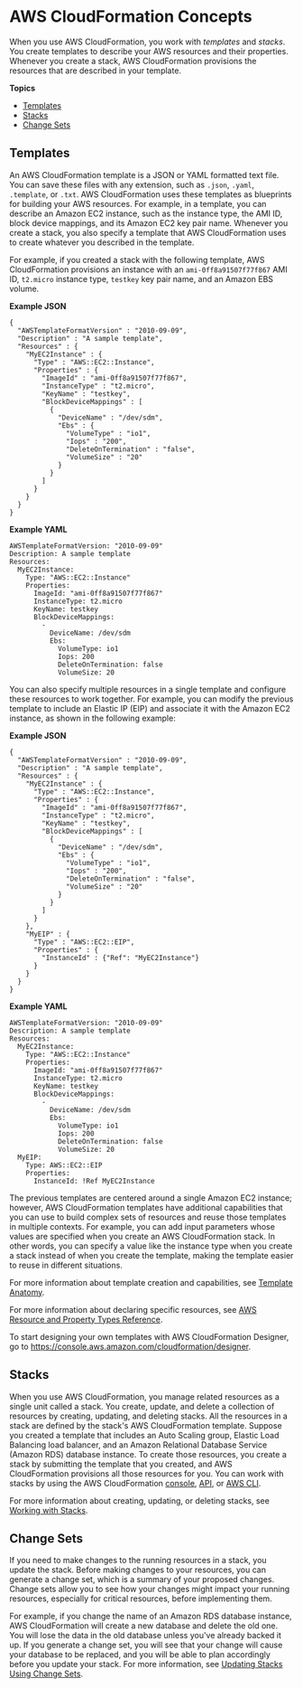 # AWS CloudFormation Concepts<a name="cfn-whatis-concepts"></a>

When you use AWS CloudFormation, you work with *templates* and *stacks*\. You create templates to describe your AWS resources and their properties\. Whenever you create a stack, AWS CloudFormation provisions the resources that are described in your template\.

**Topics**
+ [Templates](#w6291ab1b5c15b7)
+ [Stacks](#w6291ab1b5c15b9)
+ [Change Sets](#w6291ab1b5c15c11)

## Templates<a name="w6291ab1b5c15b7"></a>

An AWS CloudFormation template is a JSON or YAML formatted text file\. You can save these files with any extension, such as `.json`, `.yaml`, `.template`, or `.txt`\. AWS CloudFormation uses these templates as blueprints for building your AWS resources\. For example, in a template, you can describe an Amazon EC2 instance, such as the instance type, the AMI ID, block device mappings, and its Amazon EC2 key pair name\. Whenever you create a stack, you also specify a template that AWS CloudFormation uses to create whatever you described in the template\.

For example, if you created a stack with the following template, AWS CloudFormation provisions an instance with an `ami-0ff8a91507f77f867` AMI ID, `t2.micro` instance type, `testkey` key pair name, and an Amazon EBS volume\.

**Example JSON**  

```
{
  "AWSTemplateFormatVersion" : "2010-09-09",
  "Description" : "A sample template",
  "Resources" : {
    "MyEC2Instance" : {
      "Type" : "AWS::EC2::Instance",
      "Properties" : {
        "ImageId" : "ami-0ff8a91507f77f867",
        "InstanceType" : "t2.micro",
        "KeyName" : "testkey",
        "BlockDeviceMappings" : [
          {
            "DeviceName" : "/dev/sdm",
            "Ebs" : {
              "VolumeType" : "io1",
              "Iops" : "200",
              "DeleteOnTermination" : "false",
              "VolumeSize" : "20"
            }
          }
        ]
      }
    }
  }
}
```

**Example YAML**  

```
AWSTemplateFormatVersion: "2010-09-09"
Description: A sample template
Resources:
  MyEC2Instance:
    Type: "AWS::EC2::Instance"
    Properties: 
      ImageId: "ami-0ff8a91507f77f867"
      InstanceType: t2.micro
      KeyName: testkey
      BlockDeviceMappings:
        -
          DeviceName: /dev/sdm
          Ebs:
            VolumeType: io1
            Iops: 200
            DeleteOnTermination: false
            VolumeSize: 20
```

You can also specify multiple resources in a single template and configure these resources to work together\. For example, you can modify the previous template to include an Elastic IP \(EIP\) and associate it with the Amazon EC2 instance, as shown in the following example:

**Example JSON**  

```
{
  "AWSTemplateFormatVersion" : "2010-09-09",
  "Description" : "A sample template",
  "Resources" : {
    "MyEC2Instance" : {
      "Type" : "AWS::EC2::Instance",
      "Properties" : {
        "ImageId" : "ami-0ff8a91507f77f867",
        "InstanceType" : "t2.micro",
        "KeyName" : "testkey",
        "BlockDeviceMappings" : [
          {
            "DeviceName" : "/dev/sdm",
            "Ebs" : {
              "VolumeType" : "io1",
              "Iops" : "200",
              "DeleteOnTermination" : "false",
              "VolumeSize" : "20"
            }
          }
        ]
      }
    },
    "MyEIP" : {
      "Type" : "AWS::EC2::EIP",
      "Properties" : {
        "InstanceId" : {"Ref": "MyEC2Instance"}
      }
    }
  }
}
```

**Example YAML**  

```
AWSTemplateFormatVersion: "2010-09-09"
Description: A sample template
Resources:
  MyEC2Instance:
    Type: "AWS::EC2::Instance"
    Properties: 
      ImageId: "ami-0ff8a91507f77f867"
      InstanceType: t2.micro
      KeyName: testkey
      BlockDeviceMappings:
        -
          DeviceName: /dev/sdm
          Ebs:
            VolumeType: io1
            Iops: 200
            DeleteOnTermination: false
            VolumeSize: 20
  MyEIP:
    Type: AWS::EC2::EIP
    Properties:
      InstanceId: !Ref MyEC2Instance
```

The previous templates are centered around a single Amazon EC2 instance; however, AWS CloudFormation templates have additional capabilities that you can use to build complex sets of resources and reuse those templates in multiple contexts\. For example, you can add input parameters whose values are specified when you create an AWS CloudFormation stack\. In other words, you can specify a value like the instance type when you create a stack instead of when you create the template, making the template easier to reuse in different situations\.

For more information about template creation and capabilities, see [Template Anatomy](template-anatomy.md)\.

For more information about declaring specific resources, see [AWS Resource and Property Types Reference](aws-template-resource-type-ref.md)\.

To start designing your own templates with AWS CloudFormation Designer, go to [https://console\.aws\.amazon\.com/cloudformation/designer](https://console.aws.amazon.com/cloudformation/designer)\.

## Stacks<a name="w6291ab1b5c15b9"></a>

When you use AWS CloudFormation, you manage related resources as a single unit called a stack\. You create, update, and delete a collection of resources by creating, updating, and deleting stacks\. All the resources in a stack are defined by the stack's AWS CloudFormation template\. Suppose you created a template that includes an Auto Scaling group, Elastic Load Balancing load balancer, and an Amazon Relational Database Service \(Amazon RDS\) database instance\. To create those resources, you create a stack by submitting the template that you created, and AWS CloudFormation provisions all those resources for you\. You can work with stacks by using the AWS CloudFormation [console](https://console.aws.amazon.com/cloudformation/), [API](https://docs.aws.amazon.com/AWSCloudFormation/latest/APIReference/), or [AWS CLI](https://docs.aws.amazon.com/cli/latest/reference/cloudformation)\.

For more information about creating, updating, or deleting stacks, see [Working with Stacks](stacks.md)\.

## Change Sets<a name="w6291ab1b5c15c11"></a>

If you need to make changes to the running resources in a stack, you update the stack\. Before making changes to your resources, you can generate a change set, which is a summary of your proposed changes\. Change sets allow you to see how your changes might impact your running resources, especially for critical resources, before implementing them\.

For example, if you change the name of an Amazon RDS database instance, AWS CloudFormation will create a new database and delete the old one\. You will lose the data in the old database unless you've already backed it up\. If you generate a change set, you will see that your change will cause your database to be replaced, and you will be able to plan accordingly before you update your stack\. For more information, see [Updating Stacks Using Change Sets](using-cfn-updating-stacks-changesets.md)\.